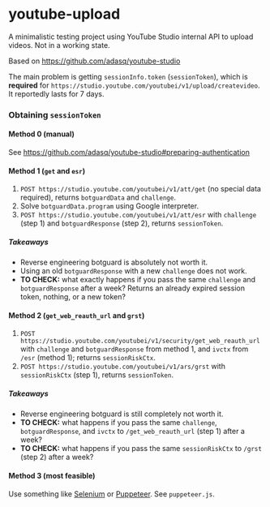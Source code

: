 # youtube-upload

A minimalistic testing project using YouTube Studio internal API to upload videos. Not in a working state.

Based on https://github.com/adasq/youtube-studio

The main problem is getting `sessionInfo.token` (`sessionToken`), which is **required** for `https://studio.youtube.com/youtubei/v1/upload/createvideo`. It reportedly lasts for 7 days.

### Obtaining `sessionToken`

#### Method 0 (manual)

See https://github.com/adasq/youtube-studio#preparing-authentication

#### Method 1 (`get` and `esr`)

1. `POST https://studio.youtube.com/youtubei/v1/att/get` (no special data required), returns `botguardData` and `challenge`.
2. Solve `botguardData.program` using Google interpreter.
3. `POST https://studio.youtube.com/youtubei/v1/att/esr` with `challenge` (step 1) and `botguardResponse` (step 2), returns `sessionToken`.

##### Takeaways

- Reverse engineering botguard is absolutely not worth it.
- Using an old `botguardResponse` with a new `challenge` does not work.
- **TO CHECK:** what exactly happens if you pass the same `challenge` and `botguardResponse` after a week? Returns an already expired session token, nothing, or a new token?

#### Method 2 (`get_web_reauth_url` and `grst`)

1. `POST https://studio.youtube.com/youtubei/v1/security/get_web_reauth_url` with `challenge` and `botguardResponse` from method 1, and `ivctx` from `/esr` (method 1); returns `sessionRiskCtx`.
2. `POST https://studio.youtube.com/youtubei/v1/ars/grst` with `sessionRiskCtx` (step 1), returns `sessionToken`.

##### Takeaways

- Reverse engineering botguard is still completely not worth it.
- **TO CHECK:** what happens if you pass the same `challenge`, `botguardResponse`, and `ivctx` to `/get_web_reauth_url` (step 1) after a week?
- **TO CHECK:** what happens if you pass the same `sessionRiskCtx` to `/grst` (step 2) after a week?

#### Method 3 (most feasible)

Use something like [Selenium](https://www.npmjs.com/package/selenium-webdriver) or [Puppeteer](https://www.npmjs.com/package/puppeteer). See `puppeteer.js`.
